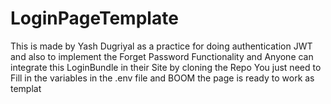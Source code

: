 # LoginPageTemplate
This is made by Yash Dugriyal as a practice for doing authentication JWT and also to implement the Forget Password Functionality and Anyone can integrate this LoginBundle in their Site by cloning the Repo
You just need to Fill in the variables in the .env file and BOOM the page is ready to work as templat

